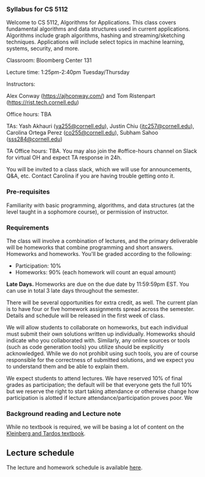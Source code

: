 ### Syllabus for CS 5112


Welcome to CS 5112, Algorithms for Applications. This class covers fundamental
algorithms and data structures used in current applications.  Algorithms include
graph algorithms, hashing and streaming/sketching techniques. Applications will
include select topics in machine learning, systems, security, and more.

Classroom: Bloomberg Center 131

Lecture time: 1:25pm-2:40pm Tuesday/Thursday

Instructors: 

Alex Conway (https://ajhconway.com/) and Tom Ristenpart (https://rist.tech.cornell.edu)

Office hours: TBA

TAs: 
Yash Akhauri (ya255@cornell.edu),
Justin Chiu (jtc257@cornell.edu), Carolina Ortega Perez (co255@cornell.edu), 
Subham Sahoo (sss284@cornell.edu)

TA Office hours: TBA. You may also join the #office-hours channel on Slack for virtual OH and expect TA response in 24h.

You will be invited to a class slack, which we will use for announcements, Q&A,
etc.  Contact Carolina if you are having trouble getting onto it.

### Pre-requisites

Familiarity with basic programming, algorithms, and data structures (at the
level taught in a sophomore course), or permission of instructor.  

### Requirements

The class will involve a combination of lectures, and the primary deliverable
will be homeworks that combine programming and short answers. Homeworks 
and homeworks. You'll be graded according to the following:

* Participation: 10%
* Homeworks:  90% (each homework will count an equal amount)

**Late Days.** Homeworks are due on the due date by 11:59:59pm EST. You can
use in total 3 late days throughout the semester.

There will be several opportunities for extra credit, as well. The current plan
is to have four or five homework assignments spread across the semester. Details and
schedule will be released in the first week of class. 

We will allow students to collaborate on homeworks, but each individual must
submit their own solutions written up individually. Homeworks should indicate
who you collaborated with. Similarly, any online sources or tools (such as code
generation tools) you utilize should be explicitly acknowledged. While we do not
prohibit using such tools, you are of course responsible for the correctness of
submitted solutions, and we expect you to understand them and be able to explain
them. 

We expect students to attend lectures. We have reserved 10\% of final grades as 
participation; the default will be that everyone gets the full 10\% but we
reserve the right to start taking attendance or otherwise change how
participation is alotted if lecture attendance/participation proves poor. We
 


### Background reading and Lecture note

While no textbook is required, we will be basing a lot of content on the [Kleinberg and Tardos textbook](https://www.pearson.com/en-us/subject-catalog/p/algorithm-design/P200000003259/9780137546350). 



## Lecture schedule

The lecture and homework schedule is available
[here](https://docs.google.com/spreadsheets/d/1OJKTyzJEQjUaAnzfUWtEH0jA5_byQZ-rmniXFn1512o/edit?usp=sharing).


